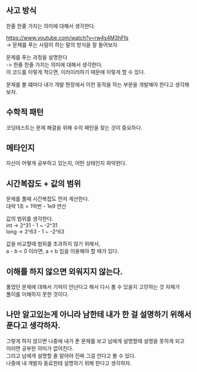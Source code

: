 


## 사고 방식

한줄 한줄 가지는 의미에 대해서 생각한다.<br>

https://www.youtube.com/watch?v=rw4s4M3hFfs<br>
-> 문제를 푸는 사람이 하는 말의 방식을 잘 들어보자.<br>

문제를 푸는 과정을 설명한다<br>
-> 한줄 한줄 가지는 의미에 대해서 생각한다.<br>
이 코드를 이렇게 적으면, 이러이러하기 때문에 이렇게 할 수 있다.<br>

문제를 볼 떄마다 내가 개발 현장에서 이런 동작을 하는 부분을 개발해야 한다고 생각해보자.<br>

## 수학적 패턴

코딩테스트는 문제 해결을 위해 수의 패턴을 찾는 것이 중요하다.<br>

## 메타인지
자신이 어떻게 공부하고 있는지, 어떤 상태인지 파악한다.<br>

## 시간복잡도 + 값의 범위

문제를 풀때 시간복잡도 먼저 계산한다.<br>
대략 1초 = 1억번 - 1e9 연산<br>

값의 범위를 생각한다.<br>
int -> 2^31 - 1 ~ -2^31<br>
long -> 2^63 - 1 ~ -2^63<br>

값을 비교할때 범위를 초과하지 않기 위해서,<br>
a - b < 0 이라면, a < b 임을 이용해야 할 때가 있다.<br>

## 이해를 하지 않으면 외워지지 않는다.

풀었던 문제에 대해서 기억이 안난다고 해서 다시 풀 수 있을지 고민하는 것 자체가<br>
풀이를 이해하지 못한 것이다.<br>

## 나만 알고있는게 아니라 남한테 내가 한 걸 설명하기 위해서 푼다고 생각하자.

그렇게 하지 않으면 나중에 내가 푼 문제를 보고 남에게 설명할때 설명을 못하게 되고<br>
이러면 공부한 의미가 없어진다.<br>
그리고 남에게 설명할 줄 알아야 진짜 그걸 안다고 볼 수 있다. <br>
나중에 내 개발자 동료한테 설명하기 위해 한다고 생각하자.


